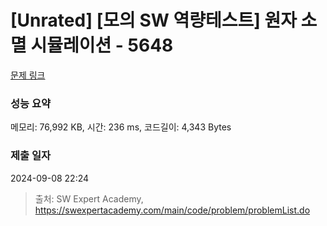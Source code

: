 # [Unrated] [모의 SW 역량테스트] 원자 소멸 시뮬레이션 - 5648 

[문제 링크](https://swexpertacademy.com/main/code/problem/problemDetail.do?contestProbId=AWXRFInKex8DFAUo) 

### 성능 요약

메모리: 76,992 KB, 시간: 236 ms, 코드길이: 4,343 Bytes

### 제출 일자

2024-09-08 22:24



> 출처: SW Expert Academy, https://swexpertacademy.com/main/code/problem/problemList.do